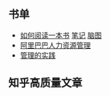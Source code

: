 ## 书单

- [如何阅读一本书](https://book.douban.com/subject/1013208/) [笔记](./如何阅读一本书.md) [脑图](./如何阅读一本书.xmind)
- [阿里巴巴人力资源管理](https://book.douban.com/subject/27140798/)
- [管理的实践](https://book.douban.com/subject/1457028/)


## 知乎高质量文章

